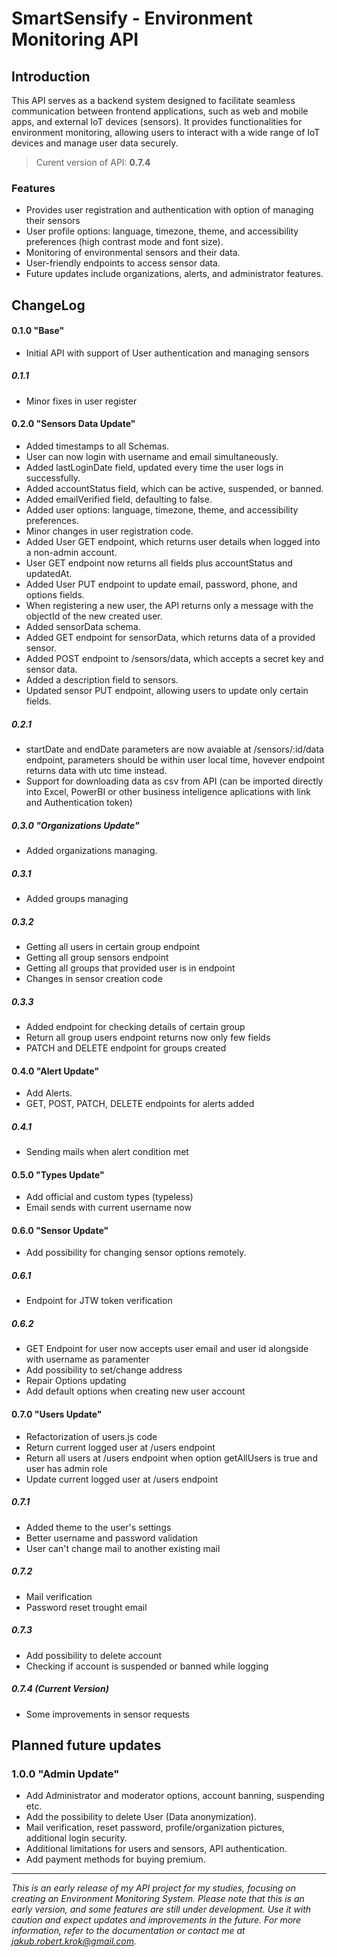 # SmartSensify - Environment Monitoring API

## Introduction

This API serves as a backend system designed to facilitate seamless communication between frontend applications, such as web and mobile apps, and external IoT devices (sensors). It provides functionalities for environment monitoring, allowing users to interact with a wide range of IoT devices and manage user data securely.

> Curent version of API: **0.7.4**

### Features

- Provides user registration and authentication with option of managing their sensors
- User profile options: language, timezone, theme, and accessibility preferences (high contrast mode and font size).
- Monitoring of environmental sensors and their data.
- User-friendly endpoints to access sensor data.
- Future updates include organizations, alerts, and administrator features.

## ChangeLog

#### 0.1.0 "Base"

- Initial API with support of User authentication and managing sensors

##### 0.1.1

- Minor fixes in user register

#### 0.2.0 "Sensors Data Update"

- Added timestamps to all Schemas.
- User can now login with username and email simultaneously.
- Added lastLoginDate field, updated every time the user logs in successfully.
- Added accountStatus field, which can be active, suspended, or banned.
- Added emailVerified field, defaulting to false.
- Added user options: language, timezone, theme, and accessibility preferences.
- Minor changes in user registration code.
- Added User GET endpoint, which returns user details when logged into a non-admin account.
- User GET endpoint now returns all fields plus accountStatus and updatedAt.
- Added User PUT endpoint to update email, password, phone, and options fields.
- When registering a new user, the API returns only a message with the objectId of the new created user.
- Added sensorData schema.
- Added GET endpoint for sensorData, which returns data of a provided sensor.
- Added POST endpoint to /sensors/data, which accepts a secret key and sensor data.
- Added a description field to sensors.
- Updated sensor PUT endpoint, allowing users to update only certain fields.

##### 0.2.1

- startDate and endDate parameters are now avaiable at /sensors/:id/data endpoint, parameters should be within user local time, hovever endpoint returns data with utc time instead.
- Support for downloading data as csv from API (can be imported directly into Excel, PowerBI or other business inteligence aplications with link and Authentication token)

##### 0.3.0 "Organizations Update"

- Added organizations managing.

##### 0.3.1

- Added groups managing

##### 0.3.2

- Getting all users in certain group endpoint 
- Getting all group sensors endpoint
- Getting all groups that provided user is in endpoint
- Changes in sensor creation code

##### 0.3.3

- Added endpoint for checking details of certain group
- Return all group users endpoint returns now only few fields
- PATCH and DELETE endpoint for groups created

#### 0.4.0 "Alert Update"

- Add Alerts.
- GET, POST, PATCH, DELETE endpoints for alerts added

##### 0.4.1

- Sending mails when alert condition met

#### 0.5.0 "Types Update"

- Add official and custom types (typeless)
- Email sends with current username now

#### 0.6.0 "Sensor Update"

- Add possibility for changing sensor options remotely.

##### 0.6.1

- Endpoint for JTW token verification

##### 0.6.2

- GET Endpoint for user now accepts user email and user id alongside with username as paramenter
- Add possibility to set/change address
- Repair Options updating
- Add default options when creating new user account

#### 0.7.0 "Users Update"

- Refactorization of users.js code
- Return current logged user at /users endpoint
- Return all users at /users endpoint when option getAllUsers is true and user has admin role
- Update current logged user at /users endpoint

##### 0.7.1

- Added theme to the user's settings
- Better username and password validation
- User can't change mail to another existing mail

##### 0.7.2

- Mail verification
- Password reset trought email

##### 0.7.3

- Add possibility to delete account
- Checking if account is suspended or banned while logging

##### 0.7.4 (Current Version)

- Some improvements in sensor requests

## Planned future updates

### 1.0.0 "Admin Update"

- Add Administrator and moderator options, account banning, suspending  etc.
- Add the possibility to delete User (Data anonymization).
- Mail verification, reset password, profile/organization pictures, additional login security.
- Additional limitations for users and sensors, API authentication.
- Add payment methods for buying premium.

---

_This is an early release of my API project for my studies, focusing on creating an Environment Monitoring System. Please note that this is an early version, and some features are still under development. Use it with caution and expect updates and improvements in the future. For more information, refer to the documentation or contact me at [jakub.robert.krok@gmail.com](mailto:jakub.robert.krok@gmail.com)._

